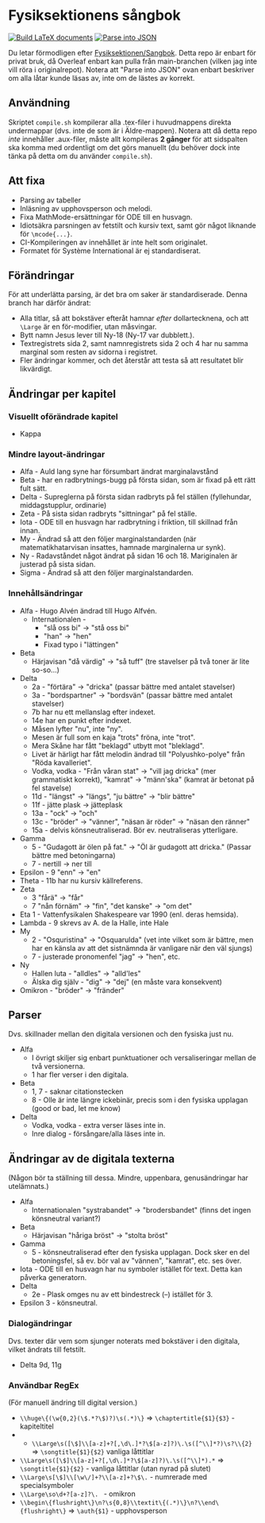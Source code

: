 # Fysiksektionens sångbok
[![Build LaTeX documents](https://github.com/oskarr/Sangbok/actions/workflows/compile.yml/badge.svg)](https://github.com/oskarr/Sangbok/actions/workflows/compile.yml) [![Parse into JSON](https://github.com/oskarr/Sangbok/actions/workflows/json-parse.yml/badge.svg)](https://github.com/oskarr/Sangbok/actions/workflows/json-parse.yml)

Du letar förmodligen efter [Fysiksektionen/Sangbok](https://github.com/Fysiksektionen/Sangbok). Detta repo är enbart för privat bruk, då Overleaf enbart kan pulla från main-branchen (vilken jag inte vill röra i originalrepot). Notera att "Parse into JSON" ovan enbart beskriver om alla låtar kunde läsas av, inte om de lästes av korrekt.

## Användning
Skriptet `compile.sh` kompilerar alla .tex-filer i huvudmappens direkta undermappar (dvs. inte de som är i Äldre-mappen). Notera att då detta repo _inte_ innehåller .aux-filer, måste allt kompileras **2 gånger** för att sidspalten ska komma med ordentligt om det görs manuellt (du behöver dock inte tänka på detta om du använder `compile.sh`).

## Att fixa
* Parsing av tabeller
* Inläsning av upphovsperson och melodi.
* Fixa MathMode-ersättningar för ODE till en husvagn.
* Idiotsäkra parsningen av fetstilt och kursiv text, samt gör något liknande för `\mcode{...}`.
* CI-Kompileringen av innehållet är inte helt som originalet.
* Formatet för Système International är ej standardiserat.

## Förändringar
För att underlätta parsing, är det bra om saker är standardiserade. Denna branch har därför ändrat:
* Alla titlar, så att bokstäver efteråt hamnar _efter_ dollartecknena, och att `\Large` är en för-modifier, utan måsvingar.
* Bytt namn Jesus lever till Ny-18 (Ny-17 var dubblett.).
* Textregistrets sida 2, samt namnregistrets sida 2 och 4 har nu samma marginal som resten av sidorna i registret.
* Fler ändringar kommer, och det återstår att testa så att resultatet blir likvärdigt.

## Ändringar per kapitel
### Visuellt oförändrade kapitel
* Kappa

### Mindre layout-ändringar
* Alfa - Auld lang syne har försumbart ändrat marginalavstånd
* Beta - har en radbrytnings-bugg på första sidan, som är fixad på ett rätt fult sätt.
* Delta - Supreglerna på första sidan radbryts på fel ställen (fyllehundar, middagstupplur, ordinarie)
* Zeta - På sista sidan radbryts "sittningar" på fel ställe.
* Iota - ODE till en husvagn har radbrytning i friktion, till skillnad från innan.
* My - Ändrad så att den följer marginalstandarden (när matematikhatarvisan insattes, hamnade marginalerna ur synk).
* Ny - Radavståndet något ändrat på sidan 16 och 18. Mariginalen är justerad på sista sidan.
* Sigma - Ändrad så att den följer marginalstandarden.

### Innehållsändringar
* Alfa - Hugo Alvén ändrad till Hugo Alfvén.
    * Internationalen - 
        * "slå oss bi" -> "stå oss bi"
        * "han" -> "hen"
        * Fixad typo i "lättingen"
* Beta
    * Härjavisan "då värdig" -> "så tuff" (tre stavelser på två toner är lite so-so...)
* Delta
    * 2a - "förtära" -> "dricka" (passar bättre med antalet stavelser)
    * 3a - "bordspartner" -> "bordsvän" (passar bättre med antalet stavelser)
    * 7b har nu ett mellanslag efter indexet.
    * 14e har en punkt efter indexet.
    * Måsen lyfter "nu", inte "ny".
    * Mesen är full som en kaja "trots" fröna, inte "trot".
    * Mera Skåne har fått "beklagd" utbytt mot "bleklagd".
    * Livet är härligt har fått melodin ändrad till "Polyushko-polye" från "Röda kavalleriet".
    * Vodka, vodka - "Från våran stat" -> "vill jag dricka" (mer grammatiskt korrekt), "kamrat" -> "männ'ska" (kamrat är betonat på fel stavelse)
    * 11d - "längst" -> "längs", "ju bättre" -> "blir bättre"
    * 11f - jätte plask -> jätteplask
    * 13a - "ock" -> "och"
    * 13c - "bröder" -> "vänner", "näsan är röder" -> "näsan den ränner"
    * 15a - delvis könsneutraliserad. Bör ev. neutraliseras ytterligare.
* Gamma
    * 5 - "Gudagott är ölen på fat." -> "Öl är gudagott att dricka." (Passar bättre med betoningarna)
    * 7 - nertill -> ner till
* Epsilon - 9 "enn" -> "en"
* Theta - 11b har nu kursiv källreferens.
* Zeta
    * 3 "fårä" -> "får"
    * 7 "nån förnäm" -> "fin", "det kanske" -> "om det"
* Eta 1 - Vattenfysikalen Shakespeare var 1990 (enl. deras hemsida).
* Lambda - 9 skrevs av A. de la Halle, inte Hale
* My
    * 2 - "Osquristina" -> "Osquarulda" (vet inte vilket som är bättre, men har en känsla av att det sistnämnda är vanligare när den väl sjungs)
    * 7 - justerade pronomenfel "jag" -> "hen", etc.
* Ny
    * Hallen luta - "alldles" -> "alld'les"
    * Älska dig själv - "dig" -> "dej" (en måste vara konsekvent)
* Omikron - "bröder" -> "fränder"

<!--TODO: Find mänska -> männ'ska, etc.-->

## Parser
Dvs. skillnader mellan den digitala versionen och den fysiska just nu.
* Alfa
    * I övrigt skiljer sig enbart punktuationer och versaliseringar mellan de två versionerna.
    * 1 har fler verser i den digitala.
* Beta
    * 1, 7 - saknar citationstecken
    * 8 - Olle är inte längre ickebinär, precis som i den fysiska upplagan (good or bad, let me know)
* Delta
    * Vodka, vodka - extra verser läses inte in.
    * Inre dialog - försångare/alla läses inte in.

## Ändringar av de digitala texterna
(Någon bör ta ställning till dessa. Mindre, uppenbara, genusändringar har utelämnats.)
* Alfa
    * Internationalen "systrabandet" -> "brodersbandet" (finns det ingen könsneutral variant?)
* Beta
    * Härjavisan "håriga bröst" -> "stolta bröst"
* Gamma
    * 5 - könsneutraliserad efter den fysiska upplagan. Dock sker en del betoningsfel, så ev. bör val av "vännen", "kamrat", etc. ses över.
* Iota - ODE till en husvagn har nu symboler istället för text. Detta kan påverka generatorn.
* Delta
    * 2e - Plask omges nu av ett bindestreck (–) istället för 3.
* Epsilon 3 - könsneutral.
### Dialogändringar
Dvs. texter där vem som sjunger noterats med bokstäver i den digitala, vilket ändrats till fetstilt.
* Delta 9d, 11g

### Användbar RegEx
(För manuell ändring till digital version.)
* `\\huge\{(\w{0,2}(\$.*?\$)?)\s(.*)\}` => `\chaptertitle{$1}{$3}` - kapiteltitel
* * `\\Large\s([\$]\\[a-z]+?[,\d\.]*?\$[a-z]?)\.\s([^\\]*?)\s?\\{2}` => `\songtitle{$1}{$2}` vanliga låttitlar
* `\\Large\s([\$]\\[a-z]+?[,\d\.]*?\$[a-z]?)\.\s([^\\]*).*` => `\songtitle{$1}{$2}` - vanliga låttitlar (utan nyrad på slutet)
* `\\Large\s[\$]\\[\w\/]+?\\[a-z]+?\$\.` - numrerade med specialsymboler
* `\\Large\so\d+?[a-z]?\. ` - omikron
* `\\begin\{flushright\}\n?\s{0,8}\\textit\{(.*)\}\n?\\end\{flushright\}` => `\auth{$1}` - upphovsperson